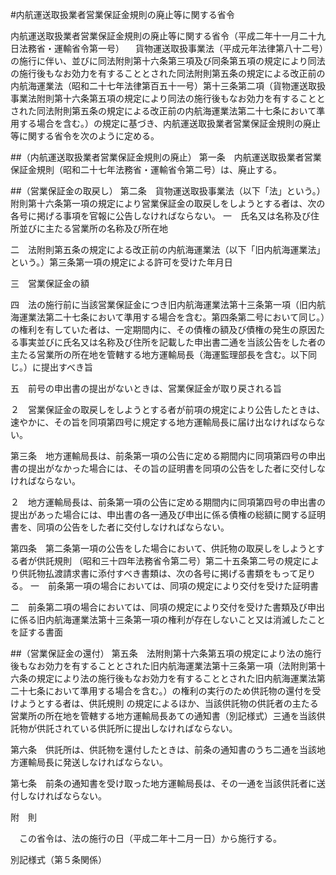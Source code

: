#内航運送取扱業者営業保証金規則の廃止等に関する省令


内航運送取扱業者営業保証金規則の廃止等に関する省令（平成二年十一月二十九日法務省・運輸省令第一号）
　貨物運送取扱事業法（平成元年法律第八十二号）の施行に伴い、並びに同法附則第十六条第三項及び同条第五項の規定により同法の施行後もなお効力を有することとされた同法附則第五条の規定による改正前の内航海運業法（昭和二十七年法律第百五十一号）第十三条第二項（貨物運送取扱事業法附則第十六条第五項の規定により同法の施行後もなお効力を有することとされた同法附則第五条の規定による改正前の内航海運業法第二十七条において準用する場合を含む。）の規定に基づき、内航運送取扱業者営業保証金規則の廃止等に関する省令を次のように定める。

##（内航運送取扱業者営業保証金規則の廃止）
第一条　内航運送取扱業者営業保証金規則（昭和二十七年法務省・運輸省令第二号）は、廃止する。



##（営業保証金の取戻し）
第二条　貨物運送取扱事業法（以下「法」という。）附則第十六条第一項の規定により営業保証金の取戻しをしようとする者は、次の各号に掲げる事項を官報に公告しなければならない。
一　氏名又は名称及び住所並びに主たる営業所の名称及び所在地

二　法附則第五条の規定による改正前の内航海運業法（以下「旧内航海運業法」という。）第三条第一項の規定による許可を受けた年月日

三　営業保証金の額

四　法の施行前に当該営業保証金につき旧内航海運業法第十三条第一項（旧内航海運業法第二十七条において準用する場合を含む。第四条第二号において同じ。）の権利を有していた者は、一定期間内に、その債権の額及び債権の発生の原因たる事実並びに氏名又は名称及び住所を記載した申出書二通を当該公告をした者の主たる営業所の所在地を管轄する地方運輸局長（海運監理部長を含む。以下同じ。）に提出すべき旨

五　前号の申出書の提出がないときは、営業保証金が取り戻される旨


２　営業保証金の取戻しをしようとする者が前項の規定により公告したときは、速やかに、その旨を同項第四号に規定する地方運輸局長に届け出なければならない。



第三条　地方運輸局長は、前条第一項の公告に定める期間内に同項第四号の申出書の提出がなかった場合には、その旨の証明書を同項の公告をした者に交付しなければならない。

２　地方運輸局長は、前条第一項の公告に定める期間内に同項第四号の申出書の提出があった場合には、申出書の各一通及び申出に係る債権の総額に関する証明書を、同項の公告をした者に交付しなければならない。



第四条　第二条第一項の公告をした場合において、供託物の取戻しをしようとする者が供託規則
（昭和三十四年法務省令第二号）第二十五条第二号の規定により供託物払渡請求書に添付すべき書類は、次の各号に掲げる書類をもって足りる。
一　前条第一項の場合においては、同項の規定により交付を受けた証明書

二　前条第二項の場合においては、同項の規定により交付を受けた書類及び申出に係る旧内航海運業法第十三条第一項の権利が存在しないこと又は消滅したことを証する書面




##（営業保証金の還付）
第五条　法附則第十六条第五項の規定により法の施行後もなお効力を有することとされた旧内航海運業法第十三条第一項（法附則第十六条の規定により法の施行後もなお効力を有することとされた旧内航海運業法第二十七条において準用する場合を含む。）の権利の実行のため供託物の還付を受けようとする者は、供託規則
の規定によるほか、当該供託物の供託者の主たる営業所の所在地を管轄する地方運輸局長あての通知書（別記様式）三通を当該供託物が供託されている供託所に提出しなければならない。



第六条　供託所は、供託物を還付したときは、前条の通知書のうち二通を当該地方運輸局長に発送しなければならない。



第七条　前条の通知書を受け取った地方運輸局長は、その一通を当該供託者に送付しなければならない。




附　則


　この省令は、法の施行の日（平成二年十二月一日）から施行する。


別記様式（第５条関係）



